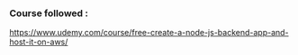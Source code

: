 ### Course followed :
https://www.udemy.com/course/free-create-a-node-js-backend-app-and-host-it-on-aws/